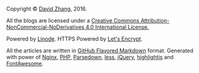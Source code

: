 Copyright &copy; [David Zhang](/page/bio.html), 2016. 

All the blogs are licensed under a [Creative Commons Attribution-NonCommercial-NoDerivatives 4.0 International License.](http://creativecommons.org/licenses/by-nc-nd/4.0/) 

Powered by [Linode](https://www.linode.com/). HTTPS Powered by [Let's Encrypt](https://letsencrypt.org/).

All the articles are written in [GitHub Flavored Markdown](https://help.github.com/articles/github-flavored-markdown) format.
Generated with power of [Nginx](http://nginx.org/), [PHP](http://php.net/), [Parsedown](https://github.com/erusev/parsedown), [less](http://lesscss.org/), [jQuery](https://jquery.com/), [highlightjs](https://highlightjs.org/) and [FontAwesome](https://fortawesome.github.io/Font-Awesome/).
